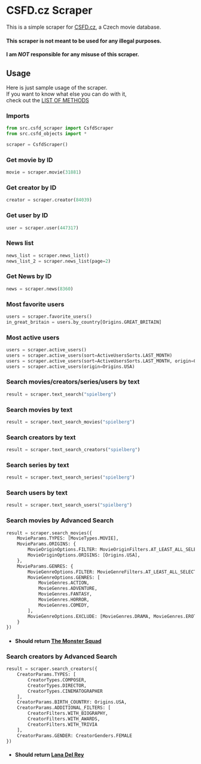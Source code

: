 # CSFD.cz Scraper

This is a simple scraper for [CSFD.cz](https://www.csfd.cz/), a Czech movie database.

#### This scraper is not meant to be used for any illegal purposes.
#### I am *NOT* responsible for any misuse of this scraper.

## Usage
Here is just sample usage of the scraper.\
If you want to know what else you can do with it,\
check out the [LIST OF METHODS](USAGE.md)

### Imports
```python
from src.csfd_scraper import CsfdScraper
from src.csfd_objects import *

scraper = CsfdScraper()
```

### Get movie by ID
```python
movie = scraper.movie(31881)
```

### Get creator by ID
```python
creator = scraper.creator(84039)
```

### Get user by ID
```python
user = scraper.user(447317)
```

### News list
```python
news_list = scraper.news_list()
news_list_2 = scraper.news_list(page=2)
```

### Get News by ID
```python
news = scraper.news(8360)
```

### Most favorite users
```python
users = scraper.favorite_users()
in_great_britain = users.by_country[Origins.GREAT_BRITAIN]
```

### Most active users
```python
users = scraper.active_users()
users = scraper.active_users(sort=ActiveUsersSorts.LAST_MONTH)
users = scraper.active_users(sort=ActiveUsersSorts.LAST_MONTH, origin=Origins.USA)
users = scraper.active_users(origin=Origins.USA)
```

### Search movies/creators/series/users by text
```python
result = scraper.text_search("spielberg")
```

### Search movies by text
```python
result = scraper.text_search_movies("spielberg")
```

### Search creators by text
```python
result = scraper.text_search_creators("spielberg")
```

### Search series by text
```python
result = scraper.text_search_series("spielberg")
```

### Search users by text
```python
result = scraper.text_search_users("spielberg")
```

### Search movies by Advanced Search
```python
result = scraper.search_movies({
    MovieParams.TYPES: [MovieTypes.MOVIE],
    MovieParams.ORIGINS: {
        MovieOriginOptions.FILTER: MovieOriginFilters.AT_LEAST_ALL_SELECTED,
        MovieOriginOptions.ORIGINS: [Origins.USA],
    },
    MovieParams.GENRES: {
        MovieGenreOptions.FILTER: MovieGenreFilters.AT_LEAST_ALL_SELECTED,
        MovieGenreOptions.GENRES: [
            MovieGenres.ACTION,
            MovieGenres.ADVENTURE,
            MovieGenres.FANTASY,
            MovieGenres.HORROR,
            MovieGenres.COMEDY,
        ],
        MovieGenreOptions.EXCLUDE: [MovieGenres.DRAMA, MovieGenres.EROTIC]
    }
})
```
- #### Should return [The Monster Squad](https://www.csfd.cz/film/31881-zahrobni-komando/prehled/)

### Search creators by Advanced Search
```python
result = scraper.search_creators({
    CreatorParams.TYPES: [
        CreatorTypes.COMPOSER,
        CreatorTypes.DIRECTOR,
        CreatorTypes.CINEMATOGRAPHER
    ],
    CreatorParams.BIRTH_COUNTRY: Origins.USA,
    CreatorParams.ADDITIONAL_FILTERS: [
        CreatorFilters.WITH_BIOGRAPHY,
        CreatorFilters.WITH_AWARDS,
        CreatorFilters.WITH_TRIVIA
    ],
    CreatorParams.GENDER: CreatorGenders.FEMALE
})
```
- #### Should return [Lana Del Rey](https://www.csfd.cz/tvurce/84039-lana-del-rey/prehled/)